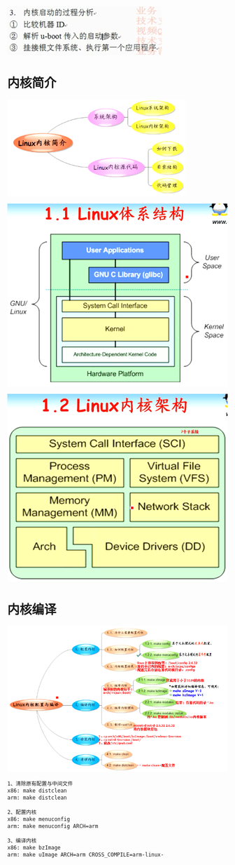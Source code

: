 ![](../photo/Pasted%20image%2020230428191235.png)

# 内核简介
![](../photo/Pasted%20image%2020230502143052.png)

![](../photo/Pasted%20image%2020230502143132.png)

![](../photo/Pasted%20image%2020230502143122.png)
# 内核编译
![](../photo/Pasted%20image%2020230502152312.png)
```
1、清除原有配置与中间文件
x86: make distclean
arm: make distclean

2、配置内核
x86: make menuconfig 
arm: make menuconfig ARCH=arm

3、编译内核
x86: make bzImage
arm: make uImage ARCH=arm CROSS_COMPILE=arm-linux-
```